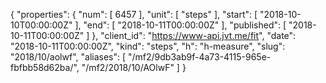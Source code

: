 {
  "properties": {
    "num": [
      6457
    ],
    "unit": [
      "steps"
    ],
    "start": [
      "2018-10-10T00:00:00Z"
    ],
    "end": [
      "2018-10-11T00:00:00Z"
    ],
    "published": [
      "2018-10-11T00:00:00Z"
    ]
  },
  "client_id": "https://www-api.jvt.me/fit",
  "date": "2018-10-11T00:00:00Z",
  "kind": "steps",
  "h": "h-measure",
  "slug": "2018/10/aolwf",
  "aliases": [
    "/mf2/9db3ab9f-4a73-4115-965e-fbfbb58d62ba/",
    "/mf2/2018/10/AOlwF"
  ]
}
